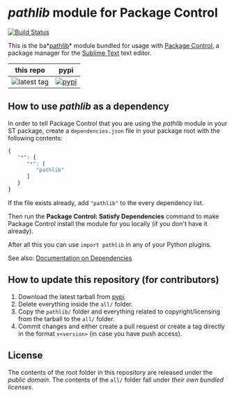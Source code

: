 # *pathlib* module for Package Control
[![Build Status](https://travis-ci.org/packagecontrol/pathlib.png?branch=master)](https://travis-ci.org/packagecontrol/pathlib)


This is the ba*[pathlib][]* module
bundled for usage with [Package Control][],
a package manager
for the [Sublime Text][] text editor.


this repo | pypi
---- | ----
![latest tag](https://img.shields.io/github/tag/packagecontrol/pathlib.svg) | [![pypi](https://img.shields.io/pypi/v/pathlib.svg)][pypi]


## How to use *pathlib* as a dependency

In order to tell Package Control
that you are using the *pathlib* module
in your ST package,
create a `dependencies.json` file
in your package root
with the following contents:

```js
{
   "*": {
      "*": [
         "pathlib"
      ]
   }
}
```

If the file exists already,
add `"pathlib"` to the every dependency list.

Then run the **Package Control: Satisfy Dependencies** command
to make Package Control
install the module for you locally
(if you don't have it already).

After all this
you can use `import pathlib`
in any of your Python plugins.

See also:
[Documentation on Dependencies](https://packagecontrol.io/docs/dependencies)


## How to update this repository (for contributors)

1. Download the latest tarball
   from [pypi][].
2. Delete everything inside the `all/` folder.
3. Copy the `pathlib/` folder
   and everything related to copyright/licensing
   from the tarball
   to the `all/` folder.
4. Commit changes
   and either create a pull request
   or create a tag directly
   in the format `v<version>`
   (in case you have push access).


## License

The contents of the root folder
in this repository
are released
under the *public domain*.
The contents of the `all/` folder
fall under *their own bundled licenses*.


[pathlib]: http://docs.python-pathlib.org/en/latest/
[Package Control]: http://packagecontrol.io/
[Sublime Text]: http://sublimetext.com/
[pypi]: https://pypi.python.org/pypi/pathlib
